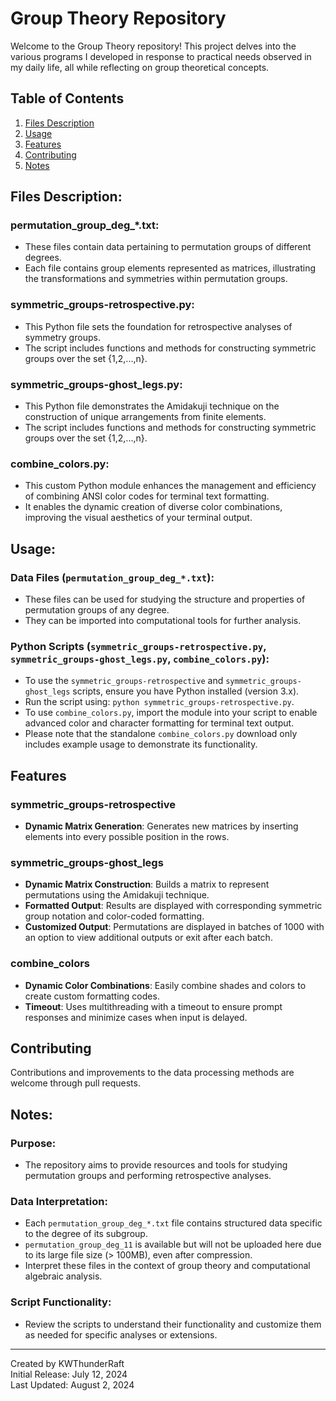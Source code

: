 # Group Theory Repository

Welcome to the Group Theory repository! This project delves into the various programs I developed in response to practical needs observed in my daily life, all while reflecting on group theoretical concepts.

## Table of Contents

1. [Files Description](#files-description)
2. [Usage](#usage)
3. [Features](#features)
4. [Contributing](#contributing)
5. [Notes](#notes)
   
## Files Description:

### permutation_group_deg_*.txt:

- These files contain data pertaining to permutation groups of different degrees.
- Each file contains group elements represented as matrices, illustrating the transformations and symmetries within permutation groups.

### symmetric_groups-retrospective.py:

- This Python file sets the foundation for retrospective analyses of symmetry groups.
- The script includes functions and methods for constructing symmetric groups over the set {1,2,...,n}.

### symmetric_groups-ghost_legs.py:

- This Python file demonstrates the Amidakuji technique on the construction of unique arrangements from finite elements.
- The script includes functions and methods for constructing symmetric groups over the set {1,2,...,n}.

### combine_colors.py:
- This custom Python module enhances the management and efficiency of combining ANSI color codes for terminal text formatting.
- It enables the dynamic creation of diverse color combinations, improving the visual aesthetics of your terminal output.

## Usage:

### Data Files (`permutation_group_deg_*.txt`):

- These files can be used for studying the structure and properties of permutation groups of any degree.
- They can be imported into computational tools for further analysis.

### Python Scripts (`symmetric_groups-retrospective.py`, `symmetric_groups-ghost_legs.py`, `combine_colors.py`):

- To use the `symmetric_groups-retrospective` and `symmetric_groups-ghost_legs` scripts, ensure you have Python installed (version 3.x).
- Run the script using: `python symmetric_groups-retrospective.py`.
- To use `combine_colors.py`, import the module into your script to enable advanced color and character formatting for terminal text output.
- Please note that the standalone `combine_colors.py` download only includes example usage to demonstrate its functionality.

## Features

### symmetric_groups-retrospective

- **Dynamic Matrix Generation**: Generates new matrices by inserting elements into every possible position in the rows.

### symmetric_groups-ghost_legs

- **Dynamic Matrix Construction**: Builds a matrix to represent permutations using the Amidakuji technique.
- **Formatted Output**: Results are displayed with corresponding symmetric group notation and color-coded formatting.
- **Customized Output**: Permutations are displayed in batches of 1000 with an option to view additional outputs or exit after each batch.

### combine_colors

- **Dynamic Color Combinations**: Easily combine shades and colors to create custom formatting codes.
- **Timeout**:  Uses multithreading with a timeout to ensure prompt responses and minimize cases when input is delayed.

## Contributing

Contributions and improvements to the data processing methods are welcome through pull requests.

## Notes:

### Purpose:

- The repository aims to provide resources and tools for studying permutation groups and performing retrospective analyses.

### Data Interpretation:

- Each `permutation_group_deg_*.txt` file contains structured data specific to the degree of its subgroup.
- `permutation_group_deg_11` is available but will not be uploaded here due to its large file size (> 100MB), even after compression.
- Interpret these files in the context of group theory and computational algebraic analysis.

### Script Functionality:

- Review the scripts to understand their functionality and customize them as needed for specific analyses or extensions.

---

Created by KWThunderRaft  
Initial Release: July 12, 2024  
Last Updated: August 2, 2024  
